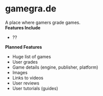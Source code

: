 # gamegra.de
A place where gamers grade games.  
**Features Include**  
- ??  


**Planned Features**  
- Huge list of games
- User grades
- Game details (engine, publisher, platform)
- Images
- Links to videos
- User reviews
- User tutorials (guides)